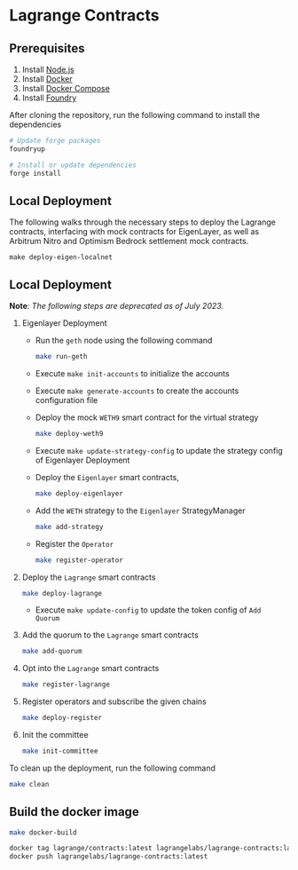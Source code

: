 # Lagrange Contracts

## Prerequisites

1. Install [Node.js](https://nodejs.org/en/download/)
2. Install [Docker](https://docs.docker.com/get-docker/)
3. Install [Docker Compose](https://docs.docker.com/compose/install/)
4. Install [Foundry](https://book.getfoundry.sh/getting-started/installation)

After cloning the repository, run the following command to install the dependencies

```bash
# Update forge packages
foundryup

# Install or update dependencies
forge install
```

## Local Deployment

The following walks through the necessary steps to deploy the Lagrange contracts, interfacing with mock contracts for EigenLayer, as well as Arbitrum Nitro and Optimism Bedrock settlement mock contracts.

```
make deploy-eigen-localnet
```

## Local Deployment

**Note**: _The following steps are deprecated as of July 2023._

1. Eigenlayer Deployment

   - Run the `geth` node using the following command

     ```bash
     make run-geth
     ```

   - Execute `make init-accounts` to initialize the accounts
   - Execute `make generate-accounts` to create the accounts configuration file
   - Deploy the mock `WETH9` smart contract for the virtual strategy

     ```bash
     make deploy-weth9
     ```

   - Execute `make update-strategy-config` to update the strategy config of Eigenlayer Deployment

   - Deploy the `Eigenlayer` smart contracts,

     ```bash
     make deploy-eigenlayer
     ```

   - Add the `WETH` strategy to the `Eigenlayer` StrategyManager

     ```bash
     make add-strategy
     ```

   - Register the `Operator`

     ```bash
     make register-operator
     ```

2. Deploy the `Lagrange` smart contracts

   ```bash
   make deploy-lagrange
   ```

   - Execute `make update-config` to update the token config of `Add Quorum`

3. Add the quorum to the `Lagrange` smart contracts

   ```bash
   make add-quorum
   ```

4. Opt into the `Lagrange` smart contracts

   ```bash
   make register-lagrange
   ```

5. Register operators and subscribe the given chains

   ```bash
   make deploy-register
   ```

6. Init the committee

   ```bash
   make init-committee
   ```

To clean up the deployment, run the following command

```bash
make clean
```

## Build the docker image

```bash
make docker-build

docker tag lagrange/contracts:latest lagrangelabs/lagrange-contracts:latest
docker push lagrangelabs/lagrange-contracts:latest
```
